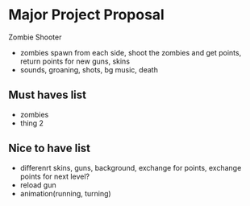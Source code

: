 # Major Project Proposal

Zombie Shooter
- zombies spawn from each side, shoot the zombies and get points, return points for new guns, skins
- sounds, groaning, shots, bg music, death

## Must haves list

- zombies 
- thing 2

## Nice to have list

- differenrt skins, guns, background, exchange for points, exchange points for next level?
- reload gun
- animation(running, turning)
